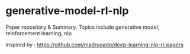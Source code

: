 # generative-model-rl-nlp
Paper repository &amp; Summary. Topics include generative model, reinforcement learning, nlp

inspired by : https://github.com/madrugado/deep-learning-nlp-rl-papers
